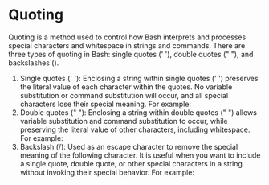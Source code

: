 # Quoting

Quoting is a method used to control how Bash interprets and processes special characters and whitespace in strings and commands. There are three types of quoting in Bash: single quotes (' '), double quotes (" "), and backslashes ().

1. Single quotes (' '): Enclosing a string within single quotes (' ') preserves the literal value of each character within the quotes. No variable substitution or command substitution will occur, and all special characters lose their special meaning. For example:
2. Double quotes (" "): Enclosing a string within double quotes (" ") allows variable substitution and command substitution to occur, while preserving the literal value of other characters, including whitespace. For example:
3. Backslash (/): Used as an escape character to remove the special meaning of the following character. It is useful when you want to include a single quote, double quote, or other special characters in a string without invoking their special behavior. For example:
